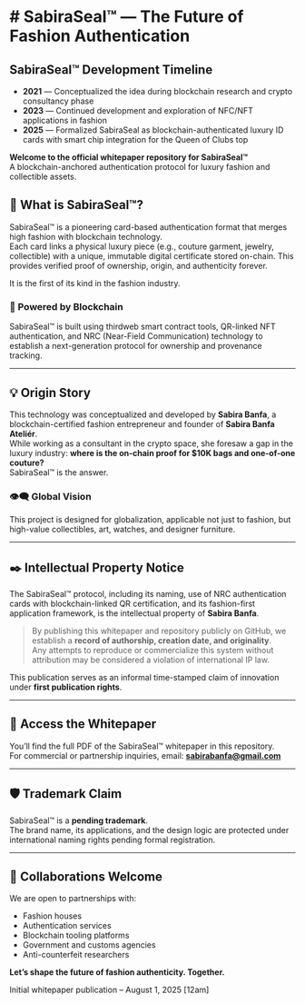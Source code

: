 # # SabiraSeal™ — The Future of Fashion Authentication
## SabiraSeal™ Development Timeline

- **2021** — Conceptualized the idea during blockchain research and crypto consultancy phase  
- **2023** — Continued development and exploration of NFC/NFT applications in fashion  
- **2025** — Formalized SabiraSeal as blockchain-authenticated luxury ID cards with smart chip integration for the Queen of Clubs top

**Welcome to the official whitepaper repository for SabiraSeal™**  
A blockchain-anchored authentication protocol for luxury fashion and collectible assets.

## 🧬 What is SabiraSeal™?

SabiraSeal™ is a pioneering card-based authentication format that merges high fashion with blockchain technology.  
Each card links a physical luxury piece (e.g., couture garment, jewelry, collectible) with a unique, immutable digital certificate stored on-chain. This provides verified proof of ownership, origin, and authenticity forever.

It is the first of its kind in the fashion industry.

### 🔐 Powered by Blockchain  
SabiraSeal™ is built using thirdweb smart contract tools, QR-linked NFT authentication, and NRC (Near-Field Communication) technology to establish a next-generation protocol for ownership and provenance tracking.

---

## 💡 Origin Story

This technology was conceptualized and developed by **Sabira Banfa**, a blockchain-certified fashion entrepreneur and founder of **Sabira Banfa Ateliér**.  
While working as a consultant in the crypto space, she foresaw a gap in the luxury industry: **where is the on-chain proof for $10K bags and one-of-one couture?**  
SabiraSeal™ is the answer.

### 👁️‍🗨️ Global Vision  
This project is designed for globalization, applicable not just to fashion, but high-value collectibles, art, watches, and designer furniture.

---

## ✒️ Intellectual Property Notice

The SabiraSeal™ protocol, including its naming, use of NRC authentication cards with blockchain-linked QR certification, and its fashion-first application framework, is the intellectual property of **Sabira Banfa**.

> By publishing this whitepaper and repository publicly on GitHub, we establish a **record of authorship, creation date, and originality**.  
> Any attempts to reproduce or commercialize this system without attribution may be considered a violation of international IP law.

This publication serves as an informal time-stamped claim of innovation under **first publication rights**.

---

## 📄 Access the Whitepaper

You’ll find the full PDF of the SabiraSeal™ whitepaper in this repository.  
For commercial or partnership inquiries, email: **sabirabanfa@gmail.com**

---

## 🛡️ Trademark Claim

SabiraSeal™ is a **pending trademark**.  
The brand name, its applications, and the design logic are protected under international naming rights pending formal registration.

---

## 🤝 Collaborations Welcome  
We are open to partnerships with:

- Fashion houses
- Authentication services
- Blockchain tooling platforms
- Government and customs agencies
- Anti-counterfeit researchers

**Let’s shape the future of fashion authenticity. Together.**

Initial whitepaper publication – August 1, 2025 [12am]